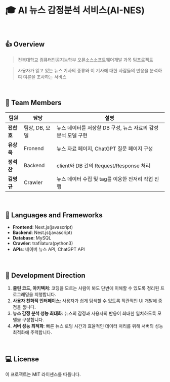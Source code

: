 # :mortar_board: AI 뉴스 감정분석 서비스(AI-NES)
<br>

## :+1: Overview
> 전북대학교 컴퓨터인공지능학부 오픈소스소프트웨어개발 과목 팀프로젝트

> 사용자가 읽고 있는 뉴스 기사의 종류와 이 기사에 대한 사람들의 반응을 분석하여 여론을 조사하는 서비스
<br>

## :racehorse: Team Members
팀원 | 담당 | 설명 
--- | --- | --- 
**전찬호** | 팀장, DB, 모델 | 뉴스 데이터를 저장할 DB 구성, 뉴스 자료의 감정 분석 모델 구현 
**유상욱** | Fronend | 뉴스 자료 페이지, ChatGPT 질문 페이지 구성 
**정석찬** | Backend | client와 DB 간의 Request/Response 처리 
**김명규** | Crawler | 뉴스 데이터 수집 및 tag를 이용한 전저리 작업 진행 
<br>

## :floppy_disk: Languages and Frameworks
- **Frontend**: Next.js(javascript)
- **Backend**: Nest.js(javascript)
- **Database**: MySQL
- **Crawler**: trafilatura(python3)
- **APIs**: 네이버 뉴스 API, ChatGPT API
<br>

## :speedboat: Development Direction
1. **클린 코드, 아키텍처**: 코딩을 모르는 사람이 봐도 단번에 이해할 수 있도록 정리된 프로그래밍을 지행합니다.
2. **사용자 친화적 인터페이스**: 사용자가 쉽게 탐색할 수 있도록 직관적인 UI 개발에 중점을 둡니다.
3. **뉴스 감정 분석 성능 최대화**: 뉴스의 감정과 사용자의 반응이 최대한 일치하도록 모델을 구성합니다.
4. **서버 성능 최적화**: 빠른 뉴스 로딩 시간과 효율적인 데이터 처리를 위해 서버의 성능 최적화에 주력합니다.
<br>

## :computer: License
이 프로젝트는 MIT 라이센스를 따릅니다.
